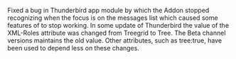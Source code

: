 Fixed a bug in Thunderbird app module by which the Addon stopped recognizing when the focus is on the messages list which caused some features of to stop working.
In some update of Thunderbird the value of the XML-Roles attribute was changed from Treegrid to Tree. The Beta channel versions maintains the old value. Other attributes, such as tree:true, have been used to depend less on these changes.